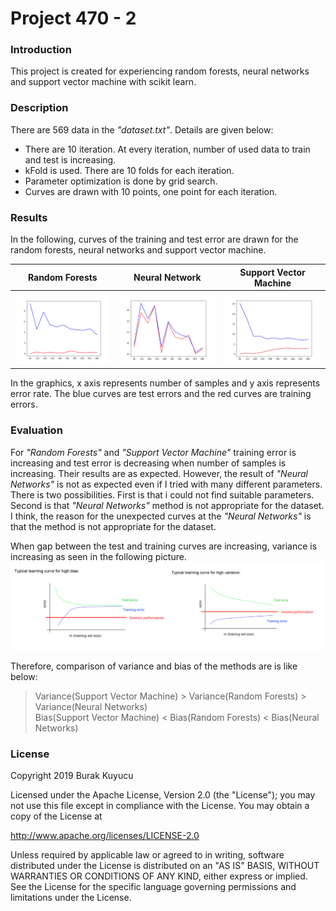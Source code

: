 Project 470 - 2
===============

### Introduction
This project is created for experiencing random forests, neural networks and support vector machine with scikit learn.

### Description
There are 569 data in the _"dataset.txt"_. Details are given below:

* There are 10 iteration. At every iteration, number of used data to train and test is increasing.
* kFold is used. There are 10 folds for each iteration.
* Parameter optimization is done by grid search.
* Curves are drawn with 10 points, one point for each iteration.

### Results
In the following, curves of the training and test error are drawn for the random forests, neural networks and support vector machine.

Random Forests                |  Neural Network               | Support Vector Machine
----------------------------- | ----------------------------- | -----------------------------
![Image](extras/1.png)        | ![Image](extras/2.png)        | ![Image](extras/3.png)

In the graphics, x axis represents number of samples and y axis represents error rate. The blue curves are test errors and the red curves are training errors.

### Evaluation
For _"Random Forests"_ and _"Support Vector Machine"_ training error is increasing and test error is decreasing when number of samples is increasing. Their results are as expected. However, the result of _"Neural Networks"_ is not as expected even if I tried with many different parameters. There is two possibilities. First is that i could not find suitable parameters. Second is that _"Neural Networks"_ method is not appropriate for the dataset. I think, the reason for the unexpected curves at the _"Neural Networks"_ is that the method is not appropriate for the dataset.

When gap between the test and training curves are increasing, variance is increasing as seen in the following picture.
![Image](extras/4.png)

Therefore, comparison of variance and bias of the methods are is like below:

> Variance(Support Vector Machine) > Variance(Random Forests) > Variance(Neural Networks)<br>
> Bias(Support Vector Machine) < Bias(Random Forests) < Bias(Neural Networks)

### License
Copyright 2019 Burak Kuyucu

Licensed under the Apache License, Version 2.0 (the "License");
you may not use this file except in compliance with the License.
You may obtain a copy of the License at

http://www.apache.org/licenses/LICENSE-2.0

Unless required by applicable law or agreed to in writing, software
distributed under the License is distributed on an "AS IS" BASIS,
WITHOUT WARRANTIES OR CONDITIONS OF ANY KIND, either express or implied.
See the License for the specific language governing permissions and
limitations under the License.


